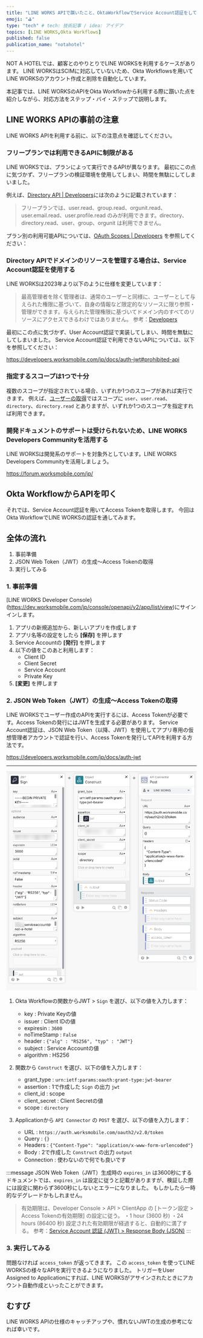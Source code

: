 ```yaml
---
title: "LINE WORKS APIで躓いたこと、OktaWorkflowでService Account認証をしてみた"
emoji: "⛳"
type: "tech" # tech: 技術記事 / idea: アイデア
topics: [LINE WORKS,Okta Workflows]
published: false
publication_name: "notahotel"
---
```



NOT A HOTELでは、顧客とのやりとりでLINE WORKSを利用するケースがあります。
LINE WORKSはSCIMに対応していないため、Okta Workflowsを用いてLINE WORKSのアカウント作成と削除を自動化しています。

本記事では、LINE WORKSのAPIをOkta Workflowから利用する際に躓いた点を紹介しながら、対応方法をステップ・バイ・ステップで説明します。

## LINE WORKS APIの事前の注意

LINE WORKS APIを利用する前に、以下の注意点を確認してください。

### フリープランでは利用できるAPIに制限がある

LINE WORKSでは、プランによって実行できるAPIが異なります。
最初にこの点に気づかず、フリープランの検証環境を使用してしまい、時間を無駄にしてしまいました。

例えば、[Directory API | Developers](https://developers.worksmobile.com/jp/docs/directory)には次のように記載されています：

> フリープランでは、user.read、group.read、orgunit.read、user.email.read、user.profile.read のみが利用できます。directory、directory.read、user、group、orgunit は利用できません。


プラン別の利用可能APIについては、[OAuth Scopes | Developers](https://developers.worksmobile.com/jp/docs/auth-scope#line-works) を参照してください：

### Directory APIでドメインのリソースを管理する場合は、Service Account認証を使用する

LINE WORKSは2023年より以下のように仕様を変更しています：

> 最高管理者を除く管理者は、通常のユーザーと同様に、ユーザーとして与えられた権限に基づいて、自身の情報など限定的なリソースに限り参照・管理ができます。与えられた管理権限に基づいてドメイン内のすべてのリソースにアクセスできるわけではありません。
参考：[Developers](https://developers.worksmobile.com/jp/news/detail?id=614)

最初にこの点に気づかず、User Account認証で実装してしまい、時間を無駄にしてしまいました。
Service Account認証で利用できないAPIについては、以下を参照してください：

https://developers.worksmobile.com/jp/docs/auth-jwt#prohibited-api

### 指定するスコープは1つで十分

複数のスコープが指定されている場合、いずれか1つのスコープがあれば実行できます。
例えば、[ユーザーの取得](https://developers.worksmobile.com/jp/docs/user-get)ではスコープに `user`、`user.read`、`directory`、`directory.read` とありますが、いずれか1つのスコープを指定すれば利用できます。

### 開発ドキュメントのサポートは受けられないため、LINE WORKS Developers Communityを活用する

LINE WORKSは開発系のサポートを対象外としています。LINE WORKS Developers Communityを活用しましょう。

https://forum.worksmobile.com/jp/

## Okta WorkflowからAPIを叩く

それでは、Service Account認証を用いてAccess Tokenを取得します。
今回はOkta WorkflowでLINE WORKSの認証を通してみます。

## 全体の流れ

1. 事前準備
2. JSON Web Token（JWT）の生成〜Access Tokenの取得
3. 実行してみる

### 1. 事前準備

[LINE WORKS Developer Console}(https://dev.worksmobile.com/jp/console/openapi/v2/app/list/view)にサインインします。

1. アプリの新規追加から、新しいアプリを作成します
2. アプリ名等の設定をしたら **[保存]** を押します
3. Service Accountの **[発行]** を押します
4. 以下の値をこのあと利用します：
   - Client ID
   - Client Secret
   - Service Account
   - Private Key
5. **[変更]** を押します

### 2. JSON Web Token（JWT）の生成〜Access Tokenの取得


LINE WORKSでユーザー作成のAPIを実行するには、Access Tokenが必要です。Access Tokenの発行にはJWTを生成する必要があります。
Service Account認証は、JSON Web Token（以降、JWT）を使用してアプリ専用の仮想管理者アカウントで認証を行い、Access Tokenを発行してAPIを利用する方法です。

https://developers.worksmobile.com/jp/docs/auth-jwt

---

![](/images/lineworks-api-from-okta-workflow/lineworks_auth_oktaworkflow.png)

1. Okta Workflowの関数からJWT > `Sign` を選び、以下の値を入力します：
   - key : Private Keyの値
   - issuer : Client IDの値
   - expiresin : `3600`
   - noTimeStamp : `False`
   - header : `{"alg" : "RS256", "typ" : "JWT"}`
   - subject : Service Accountの値
   - algorithm : HS256

2. 関数から `Construct` を選び、以下の値を入力します：
   - grant_type : `urn:ietf:params:oauth:grant-type:jwt-bearer`
   - assertion : 1で作成した `Sign` の出力 `jwt`
   - client_id : scope
   - client_secret : Client Secretの値
   - scope : `directory`

3. Applicationから `API Connector` の `POST` を選び、以下の値を入力します：
   - URL : `https://auth.worksmobile.com/oauth2/v2.0/token`
   - Query : `{}`
   - Headers : `{"Content-Type": "application/x-www-form-urlencoded"}`
   - Body : 2で作成した `Construct` の出力 `output`
   - Connection : 使わないので何でも良いです

:::message
JSON Web Token（JWT）生成時の `expires_in` は3600秒にする
ドキュメントでは、`expires_in` は設定に従うと記載がありますが、検証した際には設定に関わらず3600秒にしないとエラーになりました。
もしかしたら一時的なデグレードかもしれません。
> 有効期限は、Developer Console > API > ClientApp の [トークン設定 > Access Tokenの有効期限] の設定に従う。
> ・1 hour (3600 秒)
> ・24 hours (86400 秒)
> 設定された有効期限が経過すると、自動的に満了する。
参考：[Service Account 認証 (JWT) > Response Body (JSON)](https://developers.worksmobile.com/jp/docs/auth-jwt#issue-access-token-response-body)
:::

### 3. 実行してみる

問題なければ `access_token` が返ってきます。
この `access_token` を使ってLINE WORKSの様々なAPIを実行できるようになりました。
トリガーをUser Assigned to Applicationにすれば、LINE WORKSがアサインされたときにアカウント自動作成といったことができます。

## むすび

LINE WORKS APIの仕様のキャッチアップや、慣れないJWTの生成の参考になれば幸いです。
